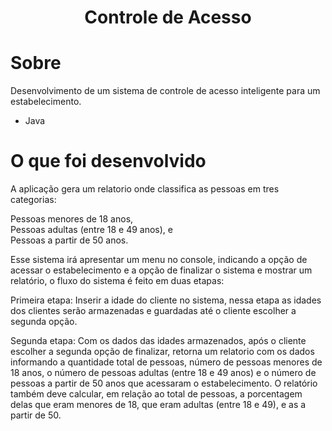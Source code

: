<h1 align="center">Controle de Acesso</h1>

# Sobre 

Desenvolvimento de um sistema de controle de acesso inteligente para um estabelecimento.

- Java

# O que foi desenvolvido

A aplicação gera um relatorio onde classifica as pessoas em tres categorias:

Pessoas menores de 18 anos,<br>
Pessoas adultas (entre 18 e 49 anos), e <br>
Pessoas a partir de 50 anos.<br>

Esse sistema irá apresentar um menu no console, indicando a opção de acessar o estabelecimento e a opção de finalizar o sistema e mostrar um relatório,
o fluxo do sistema é feito em duas etapas:

Primeira etapa: Inserir a idade do cliente no sistema, nessa etapa as idades dos clientes serão armazenadas e guardadas até o cliente escolher a segunda opção.

Segunda etapa: Com os dados das idades armazenados, após o cliente escolher a segunda opção de finalizar, retorna um relatorio com os dados informando a quantidade total de pessoas, número de pessoas menores de 18 anos, o número de pessoas adultas (entre 18 e 49 anos) e o número de pessoas a partir de 50 anos que acessaram o estabelecimento. O relatório também deve calcular, em relação ao total de pessoas, a porcentagem delas que eram menores de 18, que eram adultas (entre 18 e 49), e as a partir de 50.
